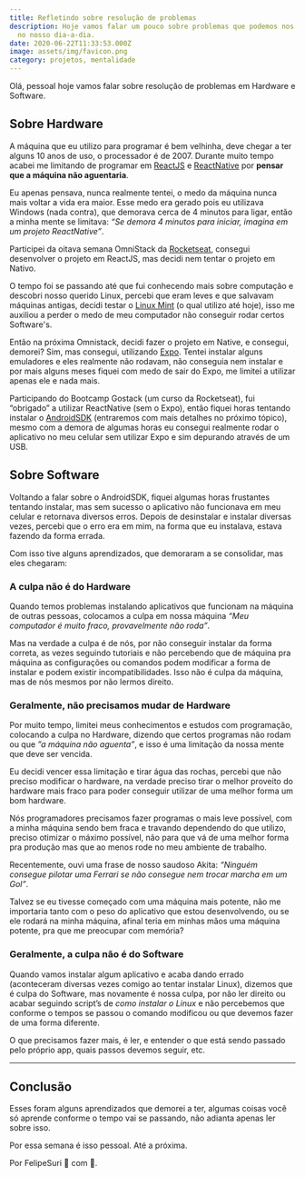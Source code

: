 ```yaml
---
title: Refletindo sobre resolução de problemas
description: Hoje vamos falar um pouco sobre problemas que podemos nos deparar
  no nosso dia-a-dia.
date: 2020-06-22T11:33:53.000Z
image: assets/img/favicon.png
category: projetos, mentalidade
---
```

[1]: https://pt-br.reactjs.org/
[2]: https://reactnative.dev/
[3]: http://rocketseat.com.br/
[4]: https://linuxmint.com
[5]: https://developer.android.com/studio
[6]: https://expo.io/

Olá, pessoal hoje vamos falar sobre resolução de problemas em Hardware e Software.

## Sobre Hardware

A máquina que eu utilizo para programar é bem velhinha, deve chegar a ter alguns 10 anos de uso, o processador é de 2007. Durante muito tempo acabei me limitando de programar em [ReactJS][1] e [ReactNative][2] por __pensar que a máquina não aguentaria__.

Eu apenas pensava, nunca realmente tentei, o medo da máquina nunca mais voltar a vida era maior. Esse medo era gerado pois eu utilizava Windows (nada contra), que demorava cerca de 4 minutos para ligar, então a minha mente se limitava: _“Se demora 4 minutos para iniciar, imagina em um projeto ReactNative”_.

Participei da oitava semana OmniStack da [Rocketseat][3], consegui desenvolver o projeto em ReactJS, mas decidi nem tentar o projeto em Nativo.

O tempo foi se passando até que fui conhecendo mais sobre computação e descobri nosso querido Linux, percebi que eram leves e que salvavam máquinas antigas, decidi testar o [Linux Mint][4] (o qual utilizo até hoje), isso me auxiliou a perder o medo de meu computador não conseguir rodar certos Software's.

Então na próxima Omnistack, decidi fazer o projeto em Native, e consegui, demorei? Sim, mas consegui, utilizando [Expo][6]. Tentei instalar alguns emuladores e eles realmente não rodavam, não conseguia nem instalar e por mais alguns meses fiquei com medo de sair do Expo, me limitei a utilizar apenas ele e nada mais.

Participando do Bootcamp Gostack (um curso da Rocketseat), fui “obrigado” a utilizar ReactNative (sem o Expo), então fiquei horas tentando instalar o [AndroidSDK][5] (entraremos com mais detalhes no próximo tópico), mesmo com a demora de algumas horas eu consegui realmente rodar o aplicativo no meu celular sem utilizar Expo e sim depurando através de um USB.

## Sobre Software

Voltando a falar sobre o AndroidSDK, fiquei algumas horas frustantes tentando instalar, mas sem sucesso o aplicativo não funcionava em meu celular e retornava diversos erros. Depois de desinstalar e instalar diversas vezes, percebi que o erro era em mim, na forma que eu instalava, estava fazendo da forma errada.

Com isso tive alguns aprendizados, que demoraram a se consolidar, mas eles chegaram:

### A culpa não é do Hardware

Quando temos problemas instalando aplicativos que funcionam na máquina de outras pessoas, colocamos a culpa em nossa máquina _“Meu computador é muito fraco, provavelmente não roda”_.

Mas na verdade a culpa é de nós, por não conseguir instalar da forma correta, as vezes seguindo tutoriais e não percebendo que de máquina pra máquina as configurações ou comandos podem modificar a forma de instalar e podem existir incompatibilidades. Isso não é culpa da máquina, mas de nós mesmos por não lermos direito.

### Geralmente, não precisamos mudar de Hardware

Por muito tempo, limitei meus conhecimentos e estudos com programação, colocando a culpa no Hardware, dizendo que certos programas não rodam ou que _”a máquina não aguenta”_, e isso é uma limitação da nossa mente que deve ser vencida.

Eu decidi vencer essa limitação e tirar água das rochas, percebi que não preciso modificar o hardware, na verdade preciso tirar o melhor proveito do hardware mais fraco para poder conseguir utilizar de uma melhor forma um bom hardware.

Nós programadores precisamos fazer programas o mais leve possível, com a minha máquina sendo bem fraca e travando dependendo do que utilizo, preciso otimizar o máximo possível, não para que vá de uma melhor forma pra produção mas que ao menos rode no meu ambiente de trabalho.

Recentemente, ouvi uma frase de nosso saudoso Akita: _“Ninguém consegue pilotar uma Ferrari se não consegue nem trocar marcha em um Gol”_.

Talvez se eu tivesse começado com uma máquina mais potente, não me importaria tanto com o peso do aplicativo que estou desenvolvendo, ou se ele rodará na minha máquina, afinal teria em minhas mãos uma máquina potente, pra que me preocupar com memória?

### Geralmente, a culpa não é do Software

Quando vamos instalar algum aplicativo e acaba dando errado (aconteceram diversas vezes comigo ao tentar instalar Linux), dizemos que é culpa do Software, mas novamente é nossa culpa, por não ler direito ou acabar seguindo script’s de _como instalar o Linux_ e não percebemos que conforme o tempos se passou o comando modificou ou que devemos fazer de uma forma diferente.

O que precisamos fazer mais, é ler, e entender o que está sendo passado pelo próprio app, quais passos devemos seguir, etc.

---

## Conclusão

Esses foram alguns aprendizados que demorei a ter, algumas coisas você só aprende conforme o tempo vai se passando, não adianta apenas ler sobre isso.

Por essa semana é isso pessoal. Até a próxima.

Por FelipeSuri 🐧 com 💜.